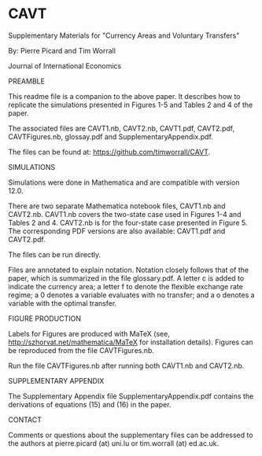 # CAVT
 Supplementary Materials for "Currency Areas and Voluntary Transfers"
 
 By: Pierre Picard and Tim Worrall
 
 Journal of International Economics
 
 PREAMBLE

This readme file is a companion to the above paper. It describes how to replicate the simulations presented in Figures 1-5 and Tables 2 and 4 of the paper.

The associated files are CAVT1.nb, CAVT2.nb, CAVT1.pdf, CAVT2.pdf, CAVTFigures.nb, glossay.pdf and SupplementaryAppendix.pdf. 

The files can be found at: https://github.com/timworrall/CAVT.

SIMULATIONS

Simulations were done in Mathematica and are compatible with version 12.0.

There are two separate Mathematica notebook files, CAVT1.nb and CAVT2.nb. CAVT1.nb covers the two-state case used in Figures 1-4 and Tables 2 and 4. CAVT2.nb is for the four-state case presented in Figure 5. The corresponding PDF versions are also available: CAVT1.pdf and CAVT2.pdf.

The files can be run directly. 

Files are annotated to explain notation. Notation closely follows that of the paper, which is summarized in the file glossary.pdf. A letter c is added to indicate the currency area; a letter f to denote the flexible exchange rate regime; a 0 denotes a variable evaluates with no transfer; and a o denotes a variable with the optimal transfer.

FIGURE PRODUCTION

Labels for Figures are produced with MaTeX (see, http://szhorvat.net/mathematica/MaTeX for installation details). Figures can be reproduced from the file CAVTFigures.nb. 

Run the file CAVTFigures.nb after running both CAVT1.nb and CAVT2.nb. 

SUPPLEMENTARY APPENDIX

The Supplementary Appendix file SupplementaryAppendix.pdf contains the derivations of equations (15) and (16) in the paper.

CONTACT

Comments or questions about the supplementary files can be addressed to the authors at pierre.picard (at) uni.lu or tim.worrall (at) ed.ac.uk.